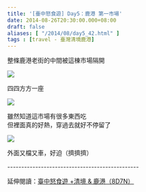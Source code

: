 ```yaml
---
title: '[臺中怒食遊] Day5：鹿港 第一市場'
date: 2014-08-26T20:30:00.000+08:00
draft: false
aliases: [ "/2014/08/day5_42.html" ]
tags : [travel - 臺灣清境鹿港]
---
```


整條鹿港老街的中間被這棟市場隔開  

![](/images/taichung5d1.jpg)

四四方方一座  

![](/images/taichung5d.jpg)

雖然知道這市場有很多東西吃  
但裡面真的好熱，穿過去就好不停留了  

![](/images/taichung5d2.jpg)

外面又檔又車，好迫（擠擠擠）  
  
\-----------------------------------------------  
  
延伸閱讀：[臺中怒食遊 +清境 & 鹿港（8D7N）](https://hidie.net/taichung8d7n/)
